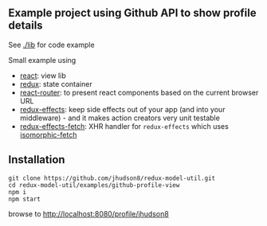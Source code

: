 Example project using Github API to show profile details
--------------------------------------------------------

See [./lib](./lib) for code example

Small example using
- [react](https://facebook.github.io/react/): view lib
- [redux](https://github.com/reactjs/redux): state container
- [react-router](https://github.com/ReactTraining/react-router): to present react components based on the current browser URL
- [redux-effects](https://github.com/redux-effects/redux-effects): keep side effects out of your app (and into your middleware) - and it makes action creators very unit testable
- [redux-effects-fetch](https://github.com/redux-effects/redux-effects-fetch): XHR handler for `redux-effects` which uses [isomorphic-fetch](https://github.com/matthew-andrews/isomorphic-fetch)


## Installation
```
git clone https://github.com/jhudson8/redux-model-util.git
cd redux-model-util/examples/github-profile-view
npm i
npm start
```
browse to [http://localhost:8080/profile/jhudson8](http://localhost:8080/profile/jhudson8)
